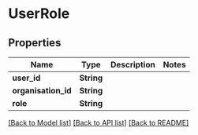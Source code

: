 # UserRole

## Properties

Name | Type | Description | Notes
------------ | ------------- | ------------- | -------------
**user_id** | **String** |  | 
**organisation_id** | **String** |  | 
**role** | **String** |  | 

[[Back to Model list]](../README.md#documentation-for-models) [[Back to API list]](../README.md#documentation-for-api-endpoints) [[Back to README]](../README.md)


